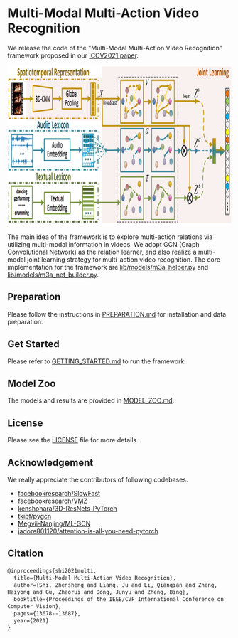 # Multi-Modal Multi-Action Video Recognition

We release the code of the "Multi-Modal Multi-Action Video Recognition" framework proposed in our [ICCV2021 paper](https://openaccess.thecvf.com/content/ICCV2021/papers/Shi_Multi-Modal_Multi-Action_Video_Recognition_ICCV_2021_paper.pdf). 

<div align="center">
  <img src="./framework.png" height="360px"/> 
</div>

The main idea of the framework is to explore multi-action relations via utilizing multi-modal information in videos. We adopt GCN (Graph Convolutional Network) as the relation learner, and also realize a multi-modal joint learning strategy for multi-action video recognition. The core implementation for the framework are [lib/models/m3a_helper.py](lib/models/m3a_helper.py) and [lib/models/m3a_net_builder.py](lib/models/m3a_net_builder.py).

## Preparation
Please follow the instructions in [PREPARATION.md](PREPARATION.md) for installation and data preparation.

## Get Started
Please refer to [GETTING_STARTED.md](GETTING_STARTED.md) to run the framework.

## Model Zoo
The models and results are provided in [MODEL_ZOO.md](MODEL_ZOO.md).

## License
Please see the [LICENSE](LICENSE) file for more details.

## Acknowledgement
We really appreciate the contributors of following codebases.

- [facebookresearch/SlowFast](https://github.com/facebookresearch/SlowFast)
- [facebookresearch/VMZ](https://github.com/facebookresearch/VMZ)
- [kenshohara/3D-ResNets-PyTorch](https://github.com/kenshohara/3D-ResNets-PyTorch)
- [tkipf/pygcn](https://github.com/tkipf/pygcn)
- [Megvii-Nanjing/ML-GCN](https://github.com/Megvii-Nanjing/ML-GCN)
- [jadore801120/attention-is-all-you-need-pytorch](https://github.com/jadore801120/attention-is-all-you-need-pytorch)

## Citation

```
@inproceedings{shi2021multi,
  title={Multi-Modal Multi-Action Video Recognition},
  author={Shi, Zhensheng and Liang, Ju and Li, Qianqian and Zheng, Haiyong and Gu, Zhaorui and Dong, Junyu and Zheng, Bing},
  booktitle={Proceedings of the IEEE/CVF International Conference on Computer Vision},
  pages={13678--13687},
  year={2021}
}
```
